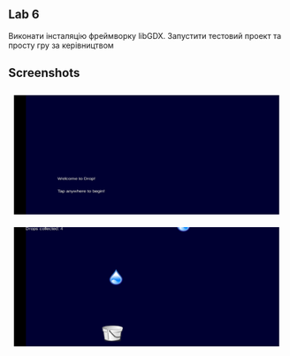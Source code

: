 ## Lab 6

Виконати інсталяцію фреймворку libGDX. Запустити тестовий проект та просту гру за керівництвом

## Screenshots

[<img src="/readme/1.jpg" width="480" height="216" hspace="10" vspace="10" alignment="left">](/readme/1.jpg)
[<img src="/readme/2.jpg" width="480" height="216" hspace="10" vspace="10" alignment="left">](/readme/2.jpg)